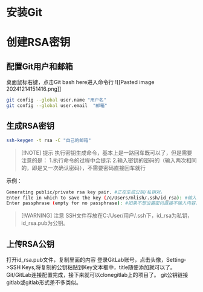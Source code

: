 # 安装Git
# 创建RSA密钥

## 配置Git用户和邮箱
桌面鼠标右键，点击Git bash here进入命令行
![[Pasted image 20241214151416.png]]
```bash
git config --global user.name "用户名"
git config --global user.email  "邮箱"
```
## 生成RSA密钥
```bash
ssh-keygen -t rsa -C "自己的邮箱"
```

> [!NOTE] 提示
> 执行密钥生成命令，基本上是一路回车既可以了，但是需要注意的是：
> 1.执行命令的过程中会提示
> 2.输入密钥的密码的（输入两次相同的，即是又一次确认密码），不需要密码直接回车就行

示例：
```bash
Generating public/private rsa key pair. #正在生成公钥/私钥对。
Enter file in which to save the key (/c/Users/mlish/.ssh/id_rsa): #输入key的保存位置，直接回车即可。
Enter passphrase (empty for no passphrase): #如果不想设置密码直接不输入内容，按 Enter键即可。
```

> [!WARNING] 注意
> SSH文件存放在C:/User/用户/.ssh下，id_rsa为私钥，id_rsa.pub为公钥。
## 上传RSA公钥
打开id_rsa.pub文件，复制里面的内容
登录GitLab账号，点击头像，Setting->SSH Keys,将复制的公钥粘贴到Key文本框中，title随便添加就可以了。
Git/GitLab连接配置完成，接下来就可以clonegitlab上的项目了。
git公钥链接gitlab或gitlab形式差不多类似。